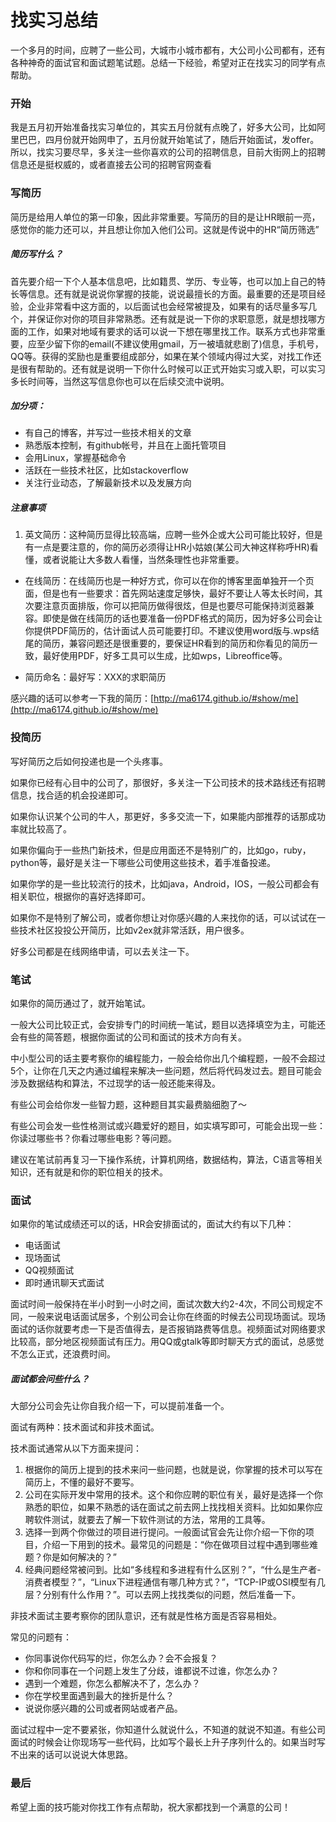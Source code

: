 # 找实习总结

一个多月的时间，应聘了一些公司，大城市小城市都有，大公司小公司都有，还有各种神奇的面试官和面试题笔试题。总结一下经验，希望对正在找实习的同学有点帮助。

### 开始

我是五月初开始准备找实习单位的，其实五月份就有点晚了，好多大公司，比如阿里巴巴，四月份就开始网申了，五月份就开始笔试了，随后开始面试，发offer。所以，找实习要尽早，多关注一些你喜欢的公司的招聘信息，目前大街网上的招聘信息还是挺权威的，或者直接去公司的招聘官网查看

### 写简历

简历是给用人单位的第一印象，因此非常重要。写简历的目的是让HR眼前一亮，感觉你的能力还可以，并且想让你加入他们公司。这就是传说中的HR“简历筛选”

##### 简历写什么？

首先要介绍一下个人基本信息吧，比如籍贯、学历、专业等，也可以加上自己的特长等信息。还有就是说说你掌握的技能，说说最擅长的方面。最重要的还是项目经验，企业非常看中这方面的，以后面试也会经常被提及，如果有的话尽量多写几个，并保证你对你的项目非常熟悉。还有就是说一下你的求职意愿，就是想找哪方面的工作，如果对地域有要求的话可以说一下想在哪里找工作。联系方式也非常重要，应至少留下你的email(不建议使用gmail，万一被墙就悲剧了)信息，手机号，QQ等。获得的奖励也是重要组成部分，如果在某个领域内得过大奖，对找工作还是很有帮助的。还有就是说明一下你什么时候可以正式开始实习或入职，可以实习多长时间等，当然这写信息你也可以在后续交流中说明。

##### 加分项：

- 有自己的博客，并写过一些技术相关的文章
- 熟悉版本控制，有github帐号，并且在上面托管项目
- 会用Linux，掌握基础命令
- 活跃在一些技术社区，比如stackoverflow
- 关注行业动态，了解最新技术以及发展方向

##### 注意事项

1. 英文简历：这种简历显得比较高端，应聘一些外企或大公司可能比较好，但是有一点是要注意的，你的简历必须得让HR小姑娘(某公司大神这样称呼HR)看懂，或者说能让大多数人看懂，当然条理性也非常重要。

- 在线简历：在线简历也是一种好方式，你可以在你的博客里面单独开一个页面，但是也有一些要求：首先网站速度足够快，最好不要让人等太长时间，其次要注意页面排版，你可以把简历做得很炫，但是也要尽可能保持浏览器兼容。即使是做在线简历的话也要准备一份PDF格式的简历，因为好多公司会让你提供PDF简历的，估计面试人员可能要打印。不建议使用word版与.wps结尾的简历，兼容问题还是很重要的，要保证HR看到的简历和你看见的简历一致，最好使用PDF，好多工具可以生成，比如wps，Libreoffice等。

- 简历命名：最好写：XXX的求职简历

感兴趣的话可以参考一下我的简历：[http://ma6174.github.io/#show/me](http://ma6174.github.io/#show/me)

### 投简历

写好简历之后如何投递也是一个头疼事。

如果你已经有心目中的公司了，那很好，多关注一下公司技术的技术路线还有招聘信息，找合适的机会投递即可。

如果你认识某个公司的牛人，那更好，多多交流一下，如果能内部推荐的话那成功率就比较高了。

如果你偏向于一些热门新技术，但是应用面还不是特别广的，比如go，ruby，python等，最好是关注一下哪些公司使用这些技术，着手准备投递。

如果你学的是一些比较流行的技术，比如java，Android，IOS，一般公司都会有相关职位，根据你的喜好选择即可。

如果你不是特别了解公司，或者你想让对你感兴趣的人来找你的话，可以试试在一些技术社区投投公开简历，比如v2ex就非常活跃，用户很多。

好多公司都是在线网络申请，可以去关注一下。

### 笔试

如果你的简历通过了，就开始笔试。

一般大公司比较正式，会安排专门的时间统一笔试，题目以选择填空为主，可能还会有些的简答题，根据你面试的公司和面试的技术方向有关。

中小型公司的话主要考察你的编程能力，一般会给你出几个编程题，一般不会超过5个，让你在几天之内通过编程来解决一些问题，然后将代码发过去。题目可能会涉及数据结构和算法，不过现学的话一般还能来得及。

有些公司会给你发一些智力题，这种题目其实最费脑细胞了～

有些公司会发一些性格测试或兴趣爱好的题目，如实填写即可，可能会出现一些：你读过哪些书？你看过哪些电影？等问题。

建议在笔试前再复习一下操作系统，计算机网络，数据结构，算法，C语言等相关知识，还有就是和你的职位相关的技术。

### 面试

如果你的笔试成绩还可以的话，HR会安排面试的，面试大约有以下几种：

- 电话面试
- 现场面试
- QQ视频面试
- 即时通讯聊天式面试

面试时间一般保持在半小时到一小时之间，面试次数大约2-4次，不同公司规定不同，一般来说电话面试居多，个别公司会让你在终面的时候去公司现场面试。现场面试的话你就要考虑一下是否值得去，是否报销路费等信息。视频面试对网络要求比较高，部分地区视频面试有压力。用QQ或gtalk等即时聊天方式的面试，总感觉不怎么正式，还浪费时间。

##### 面试都会问些什么？

大部分公司会先让你自我介绍一下，可以提前准备一个。

面试有两种：技术面试和非技术面试。

技术面试通常从以下方面来提问：

1. 根据你的简历上提到的技术来问一些问题，也就是说，你掌握的技术可以写在简历上，不懂的最好不要写。
2. 公司在实际开发中常用的技术。这个和你应聘的职位有关，最好是选择一个你熟悉的职位，如果不熟悉的话在面试之前去网上找找相关资料。比如如果你应聘软件测试，就要去了解一下软件测试的方法，常用的工具等。
3. 选择一到两个你做过的项目进行提问。一般面试官会先让你介绍一下你的项目，介绍一下用到的技术。最常见的问题是：“你在做项目过程中遇到哪些难题？你是如何解决的？”
4. 经典问题经常被问到。比如“多线程和多进程有什么区别？”，“什么是生产者-消费者模型？”，“Linux下进程通信有哪几种方式？”，“TCP-IP或OSI模型有几层？分别有什么作用？”。可以去网上找找类似的问题，然后准备一下。

非技术面试主要考察你的团队意识，还有就是性格方面是否容易相处。

常见的问题有：

- 你同事说你代码写的烂，你怎么办？会不会报复？
- 你和你同事在一个问题上发生了分歧，谁都说不过谁，你怎么办？
- 遇到一个难题，你怎么都解决不了，怎么办？
- 你在学校里面遇到最大的挫折是什么？
- 说说你感兴趣的公司或者网站或者产品。

面试过程中一定不要紧张，你知道什么就说什么，不知道的就说不知道。有些公司面试的时候会让你现场写一些代码，比如写个最长上升子序列什么的。如果当时写不出来的话可以说说大体思路。

### 最后

希望上面的技巧能对你找工作有点帮助，祝大家都找到一个满意的公司！

